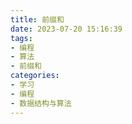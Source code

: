 ```yaml
---
title: 前缀和
date: 2023-07-20 15:16:39
tags:
- 编程
- 算法
- 前缀和
categories:
- 学习
- 编程
- 数据结构与算法
---
```

